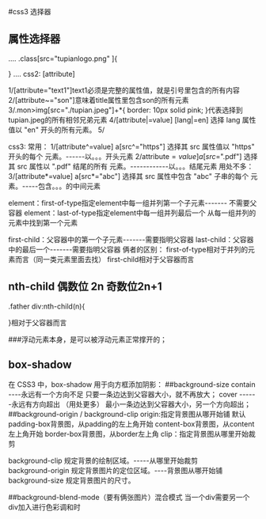 #css3 选择器
## 属性选择器
....
.class[src="tupianlogo.png"  ]{

}
....
css2:
[attribute]

1/[attribute="text1"]text1必须是完整的属性值，就是引号里包含的所有内容
2/[attribute~="son"]意味着title属性里包含son的所有元素
3/.mon>img[src="./tupian.jpeg"]+*{
    border: 10px solid pink;
}代表选择到tupian.jpeg的所有相邻兄弟元素
4/[attribute|=value]	[lang|=en]	选择 lang 属性值以 "en" 开头的所有元素。
5/

css3:
  常用：
1/[attribute^=value]	a[src^="https"]	选择其 src 属性值以 "https" 开头的每个 <a> 元素。------以。。。开头元素
2/attribute$=value]	a[src$=".pdf"]	选择其 src 属性以 ".pdf" 结尾的所有 <a> 元素。------------以。。。结尾元素
  用处不多：
3/[attribute*=value]	a[src*="abc"]	选择其 src 属性中包含 "abc" 子串的每个 <a> 元素。-----包含。。。的中间元素
      
element：first-of-type指定element中每一组并列第一个子元素------- 不需要父容器
element：last-of-type指定element中每一组并列最后一个
从每一组并列的元素中找到第一个元素

first-child：父容器中的第一个子元素-------需要指明父容器
last-child：父容器中的最后一个-------需要指明父容器
   俩者的区别：
   first-of-type相对于并列的元素而言（同一类元素里面去找）
   first-child相对于父容器而言

   nth-child  偶数位 2n  奇数位2n+1
   ------
   .father div:nth-child(n){

   }相对于父容器而言

###浮动元素本身，是可以被浮动元素正常撑开的；


##  box-shadow
在 CSS3 中，box-shadow 用于向方框添加阴影：
##background-size
contain ----永远有一个方向不足
只要一条边达到父容器大小，就不再放大；
cover   ------永远有方向超出      （用处更多）
最小一条边达到父容器大小，另一个方向超出；
##background-origin / background-clip
origin:指定背景图从哪开始铺
默认padding-box背景图，从padding的左上角开始
    content-box背景图，从content左上角开始
    border-box背景图，从border左上角
clip：指定背景图从哪里开始裁剪

background-clip	规定背景的绘制区域。-----从哪里开始裁剪	
background-origin	规定背景图片的定位区域。----背景图从哪开始铺	
background-size	规定背景图片的尺寸。

##background-blend-mode（要有俩张图片）混合模式
当一个div需要另一个div加入进行色彩调和时